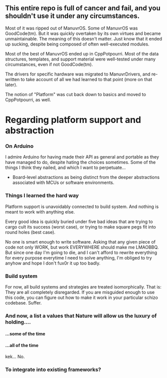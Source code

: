 ## This entire repo is full of cancer and fail, and you shouldn't use it under any circumstances.

Most of it was ripped out of ManuvrOS.
Some of ManuvrOS was GoodCode(tm). But it was quickly overtaken by its own virtues and became unmaintainable. The meaning of this doesn't matter. Just know that it ended up sucking, despite being composed of often well-executed modules.

Most of the best of ManuvrOS ended up in CppPotpourri. Most of the data structures, templates, and support material were well-tested under many circumstances, even if not GoodCode(tm).

The drivers for specific hardware was migrated to ManuvrDrivers, and re-written to take account of all we had learned to that point (more on that later).

The notion of "Platform" was cut back down to basics and moved to CppPotpourri, as well.


# Regarding platform support and abstraction

### On Arduino

I admire Arduino for having made their API as general and portable as they have managed to do, despite hating the choices sometimes. Some of the things I think they nailed, and which I want to perpetuate...

* Board-level abstractions as being distinct from the deeper abstractions associated with MCUs or software environments.



### Things I learned the hard way

Platform support is unavoidably connected to build system. And nothing is meant to work with anything else.

Every good idea is quickly buried under five bad ideas that are trying to cargo cult its success (worst case), or trying to make square pegs fit into round holes (best case).

No one is smart enough to write software. Asking that any given piece of code not only WORK, but work EVERYWHERE should make me LMAOBBQ. But since one day I'm going to die, and I can't afford to rewrite everything for every purpose everytime I need to solve anything, I'm obliged to try anyhow and hope I don't fux0r it up too badly.


### Build system

For now, all build systems and strategies are treated isomorphically. That is: They are all completely disregarded. If you are misguided enough to use this code, you can figure out how to make it work in your particular schizo codebase.
Suffer.


### And now, a list a values that Nature will allow us the luxury of holding....

#### ...some of the time


#### ...all of the time
kek... No.



### To integrate into existing frameworks?
